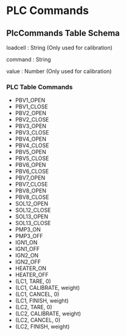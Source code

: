 
# PLC Commands

## PlcCommands Table Schema

loadcell : String (Only used for calibration)

command : String

value : Number (Only used for calibration)

### PLC Table Commands

- PBV1_OPEN
- PBV1_CLOSE
- PBV2_OPEN
- PBV2_CLOSE
- PBV3_OPEN
- PBV3_CLOSE
- PBV4_OPEN
- PBV4_CLOSE
- PBV5_OPEN
- PBV5_CLOSE
- PBV6_OPEN
- PBV6_CLOSE
- PBV7_OPEN
- PBV7_CLOSE
- PBV8_OPEN
- PBV8_CLOSE
- SOL12_OPEN
- SOL12_CLOSE
- SOL13_OPEN
- SOL13_CLOSE
- PMP3_ON
- PMP3_OFF
- IGN1_ON
- IGN1_OFF
- IGN2_ON
- IGN2_OFF
- HEATER_ON
- HEATER_OFF
- (LC1, TARE, 0)
- (LC1, CALIBRATE, weight)
- (LC1, CANCEL, 0)
- (LC1, FINISH, weight)
- (LC2, TARE, 0)
- (LC2, CALIBRATE, weight)
- (LC2, CANCEL, 0)
- (LC2, FINISH, weight)
